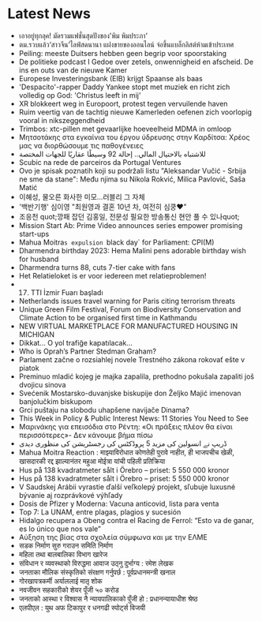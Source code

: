 # Latest News
-  เอาอยู่ทุกลุค! มัดรวมแฟชั่นสุดปังของ'พิม พิมประภา'
-  ตม.รวบแล้ว‘สาวจีน’ไลฟ์สดนานา แฝงขายของออนไลน์ จ่อขึ้นแบล็กลิสต์ห้ามเข้าประเทศ
-  Peiling: meeste Duitsers hebben geen begrip voor spoorstaking
-  De politieke podcast I Gedoe over zetels, onwennigheid en afscheid. De ins en outs van de nieuwe Kamer
-  Europese Investeringsbank (EIB) krijgt Spaanse als baas
-  'Despacito'-rapper Daddy Yankee stopt met muziek en richt zich volledig op God: 'Christus leeft in mij'
-  XR blokkeert weg in Europoort, protest tegen vervuilende haven
-  Ruim veertig van de tachtig nieuwe Kamerleden oefenen zich voorlopig vooral in nikszeggendheid
-  Trimbos: xtc-pillen met gevaarlijke hoeveelheid MDMA in omloop
-  Μητσοτάκης στα εγκαίνια του έργου ύδρευσης στην Καρδίτσα: Χρέος μας να διορθώσουμε τις παθογένειες
-  للاشتباه بالاحتيال المالي.. إحالة 92 وسيطًا عقاريًا للجهات المختصة
-  Scubic na rede de parceiros da Portugal Ventures
-  Ovo je spisak poznatih koji su podržali listu "Aleksandar Vučić - Srbija ne sme da stane": Među njima su Nikola Rokvić, Milica Pavlović, Saša Matić
-  이혜성, 물오른 화사한 미모…러블리 그 자체
-  '백반기행' 심이영 "최원영과 결혼 10년 차, 여전히 심쿵♥"
-  조응천 quot;깡패 잡던 김홍일, 전문성 필요한 방송통신 현안 풀 수 있나quot;
-  Mission Start Ab: Prime Video announces series empower promising start-ups
-  Mahua Moitra`s expulsion `black day` for Parliament: CPI(M)
-  Dharmendra birthday 2023: Hema Malini pens adorable birthday wish for husband
-  Dharmendra turns 88, cuts 7-tier cake with fans
-  Het Relatieloket is er voor iedereen met relatieproblemen!
-  17. TTI İzmir Fuarı başladı
-  Netherlands issues travel warning for Paris citing terrorism threats
-  Unique Green Film Festival, Forum on Biodiversity Conservation and Climate Action to be organised first time in Kathmandu
-  NEW VIRTUAL MARKETPLACE FOR MANUFACTURED HOUSING IN MICHIGAN
-  Dikkat... O yol trafiğe kapatılacak...
-  Who is Oprah’s Partner Stedman Graham?
-  Parlament začne o rozsiahlej novele Trestného zákona rokovať ešte v piatok
-  Preminuo mladić kojeg je majka zapalila, prethodno pokušala zapaliti još dvojicu sinova
-  Svećenik Mostarsko-duvanjske biskupije don Željko Majić imenovan banjolučkim biskupom
-  Grci puštaju na slobodu uhapšene navijače Dinama?
-  This Week in Policy & Public Interest News: 11 Stories You Need to See
-  Μαρινάκης για επεισόδια στο Ρέντη: «Οι πράξεις πλέον θα είναι περισσότερες»- Δεν κάνουμε βήμα πίσω
-  ڈریپ نے انسولین کی مزید 5 پروڈکٹس کی رجسٹریشن کی منظوری دیدی
-  Mahua Moitra Reaction : माझ्याविरोधात कोणतेही पुरावे नाहीत, ही भाजपचीच खेळी, खासदारकी रद्द झाल्यानंतर महुआ मोईत्रा यांची पहिली प्रतिक्रिया
-  Hus på 138 kvadratmeter sålt i Örebro – priset: 5 550 000 kronor
-  Hus på 138 kvadratmeter sålt i Örebro – priset: 5 550 000 kronor
-  V Saudskej Arábii vyrastie ďalší veľkolepý projekt, sľubuje luxusné bývanie aj rozprávkové výhľady
-  Dosis de Pfizer y Moderna: Vacuna anticovid, lista para venta
-  Top 7: La UNAM, entre plagas, plagios y sucesión
-  Hidalgo recupera a Obeng contra el Racing de Ferrol: “Esto va de ganar, es lo único que nos vale”
-  Αύξηση της βίας στα σχολεία σύμφωνα και με την ΕΛΜΕ
-  सडक निर्माण सुरु गराउन समिति निर्माण
-  महिला तथा बालबालिका विभाग खारेज
-  संविधान र व्यवस्थाको विरुद्धमा आवाज उठ्नु दुर्भाग्य : रमेश लेखक
-  जनताका मौलिक संस्कृतिको संरक्षण गर्नुपर्छ : पूर्वप्रधानमन्त्री खनाल
-  गोरखापत्रकर्मी अर्याललाई मातृ शोक
-  नवजीवन सहकारीको शेयर पूँजी ५० करोड
-  जनताको आस्था र विश्वास नै न्यायपालिकाको पुँजी हो : प्रधानन्यायाधीश श्रेष्ठ
-  एलपीएल : युथ अफ टिकापुर र धनगढी स्पोर्ट्स विजयी
